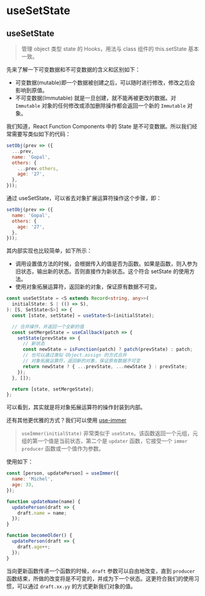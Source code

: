 # useSetState

## useSetState

> 管理 object 类型 state 的 Hooks，用法与 class 组件的 this.setState 基本一致。

先来了解一下可变数据和不可变数据的含义和区别如下：

- 可变数据(mutable)即一个数据被创建之后，可以随时进行修改，修改之后会影响到原值。
- 不可变数据(Immutable) 就是一旦创建，就不能再被更改的数据。对 `Immutable` 对象的任何修改或添加删除操作都会返回一个新的 `Immutable` 对象。

我们知道，React Function Components 中的 State 是不可变数据。所以我们经常需要写类似如下的代码：

```js
setObj(prev => ({
  ...prev,
  name: 'Gopal',
  others: {
    ...prev.others,
    age: '27',
  },
}));
```

通过 useSetState，可以省去对象扩展运算符操作这个步骤，即：

```js
setObj(prev => ({
  name: 'Gopal',
  others: {
    age: '27',
  },
}));
```

其内部实现也比较简单，如下所示：

- 调用设置值方法的时候，会根据传入的值是否为函数。如果是函数，则入参为旧状态，输出新的状态。否则直接作为新状态。这个符合 setState 的使用方法。
- 使用对象拓展运算符，返回新的对象，保证原有数据不可变。

```ts
const useSetState = <S extends Record<string, any>>(
  initialState: S | (() => S),
): [S, SetState<S>] => {
  const [state, setState] = useState<S>(initialState);

  // 合并操作，并返回一个全新的值
  const setMergeState = useCallback(patch => {
    setState(prevState => {
      // 新状态
      const newState = isFunction(patch) ? patch(prevState) : patch;
      // 也可以通过类似 Object.assign 的方式合并
      // 对象拓展运算符，返回新的对象，保证原有数据不可变
      return newState ? { ...prevState, ...newState } : prevState;
    });
  }, []);

  return [state, setMergeState];
};
```

可以看到，其实就是将对象拓展运算符的操作封装到内部。

还有其他更优雅的方式？我们可以使用 [use-immer](https://github.com/immerjs/use-immer)

> `useImmer(initialState)` 非常类似于 `useState`。该函数返回一个元组，元组的第一个值是当前状态，第二个是 `updater` 函数，它接受一个 `immer producer` 函数或一个值作为参数。

使用如下：

```js
const [person, updatePerson] = useImmer({
  name: 'Michel',
  age: 33,
});

function updateName(name) {
  updatePerson(draft => {
    draft.name = name;
  });
}

function becomeOlder() {
  updatePerson(draft => {
    draft.age++;
  });
}
```

当向更新函数传递一个函数的时候，`draft` 参数可以自由地改变，直到 `producer` 函数结束，所做的改变将是不可变的，并成为下一个状态。这更符合我们的使用习惯，可以通过 `draft.xx.yy` 的方式更新我们对象的值。
